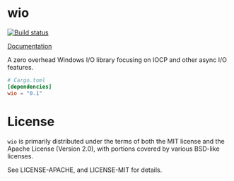 # wio

[![Build status](https://ci.appveyor.com/api/projects/status/tc5lsxokjk86949l?svg=true)](https://ci.appveyor.com/project/alexcrichton/wio)

[Documentation](http://alexcrichton.com/wio)

A zero overhead Windows I/O library focusing on IOCP and other async I/O
features.

```toml
# Cargo.toml
[dependencies]
wio = "0.1"
```

# License

`wio` is primarily distributed under the terms of both the MIT license and
the Apache License (Version 2.0), with portions covered by various BSD-like
licenses.

See LICENSE-APACHE, and LICENSE-MIT for details.
